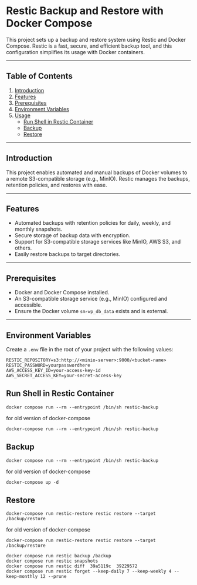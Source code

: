 # Restic Backup and Restore with Docker Compose

This project sets up a backup and restore system using Restic and Docker Compose. Restic is a fast, secure, and efficient backup tool, and this configuration simplifies its usage with Docker containers.

---

## Table of Contents

1. [Introduction](#introduction)
2. [Features](#features)
3. [Prerequisites](#prerequisites)
4. [Environment Variables](#environment-variables)
5. [Usage](#usage)
    - [Run Shell in Restic Container](#run-shell-in-restic-container)
    - [Backup](#backup)
    - [Restore](#restore)

---

## Introduction

This project enables automated and manual backups of Docker volumes to a remote S3-compatible storage (e.g., MinIO). Restic manages the backups, retention policies, and restores with ease.

---

## Features

- Automated backups with retention policies for daily, weekly, and monthly snapshots.
- Secure storage of backup data with encryption.
- Support for S3-compatible storage services like MinIO, AWS S3, and others.
- Easily restore backups to target directories.

---

## Prerequisites

- Docker and Docker Compose installed.
- An S3-compatible storage service (e.g., MinIO) configured and accessible.
- Ensure the Docker volume `sm-wp_db_data` exists and is external.

---

## Environment Variables

Create a `.env` file in the root of your project with the following values:

```env
RESTIC_REPOSITORY=s3:http://<minio-server>:9000/<bucket-name>
RESTIC_PASSWORD=yourpasswordhere
AWS_ACCESS_KEY_ID=your-access-key-id
AWS_SECRET_ACCESS_KEY=your-secret-access-key
```

## Run Shell in Restic Container
```script
docker compose run --rm --entrypoint /bin/sh restic-backup
```
for old version of docker-compose
```script
docker-compose run --rm --entrypoint /bin/sh restic-backup
```
## Backup
```script
docker compose run --rm --entrypoint /bin/sh restic-backup
```
for old version of docker-compose
```script
docker-compose up -d
```
## Restore
```script
docker-compose run restic-restore restic restore --target /backup/restore
```
for old version of docker-compose
```script
docker-compose run restic-restore restic restore --target /backup/restore
```


```
docker compose run restic backup /backup
docker compose run restic snapshots
docker compose run restic diff  39a5119c  39229572
docker compose run restic forget --keep-daily 7 --keep-weekly 4 --keep-monthly 12 --prune
```
